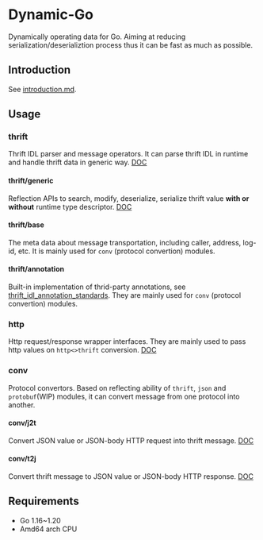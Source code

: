 # Dynamic-Go
Dynamically operating data for Go. Aiming at reducing serialization/deserializtion process thus it can be fast as much as possible.

## Introduction
See [introduction.md](introduction.md).

## Usage
### thrift
Thrift IDL parser and message operators. It can parse thrift IDL in runtime and handle thrift data in generic way.
[DOC](thrift/README.md)

#### thrift/generic
Reflection APIs to search, modify, deserialize, serialize thrift value **with or without** runtime type descriptor.
[DOC](thrift/generic/README.md)

#### thrift/base 
The meta data about message transportation, including caller, address, log-id, etc. It is mainly used for `conv` (protocol convertion) modules.

#### thrift/annotation 
Built-in implementation of thrid-party annotations, see [thrift_idl_annotation_standards](https://www.cloudwego.io/docs/kitex/tutorials/advanced-feature/generic-call/thrift_idl_annotation_standards/). They are mainly used for `conv` (protocol convertion) modules. 

### http
Http request/response wrapper interfaces. They are mainly used to pass http values on `http<>thrift` conversion. 
[DOC](http/README.md)

### conv
Protocol convertors. Based on reflecting ability of `thrift`, `json` and `protobuf`(WIP) modules, it can convert message from one protocol into another. 

#### conv/j2t
Convert JSON value or JSON-body HTTP request into thrift message.
[DOC](conv/j2t/README.md)

#### conv/t2j
Convert thrift message to JSON value or JSON-body HTTP response.
[DOC](conv/t2j/README.md)

## Requirements
- Go 1.16~1.20
- Amd64 arch CPU